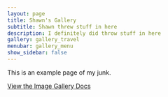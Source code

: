 ```yaml
---
layout: page
title: Shawn's Gallery
subtitle: Shawn threw stuff in here
description: I definitely did throw stuff in here
gallery: gallery_travel
menubar: gallery_menu
show_sidebar: false
---
```


This is an example page of my junk. 

[View the Image Gallery Docs](/bulma-clean-theme/docs/image-gallery/)